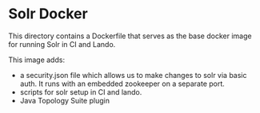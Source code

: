 # Solr Docker

This directory contains a Dockerfile that serves as the base docker image for running Solr in CI and Lando.

This image adds:
- a security.json file which allows us to make changes to solr via basic auth. It runs with an embedded zookeeper on a separate port.
- scripts for solr setup in CI and lando.
- Java Topology Suite plugin
